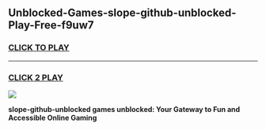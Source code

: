 
## Unblocked-Games-slope-github-unblocked-Play-Free-f9uw7
<h3>
<a href="https://premium76.site?title=slope-github-unblocked&ref=23A">CLICK TO PLAY</a></h3>
<hr>

<h3>
<a href="https://premium76.site?title=slope-github-unblocked&ref=23A">CLICK 2 PLAY</a>
  
</h3>

<a href="https://premium76.site?title=slope-github-unblocked&ref=23A"><img src="https://clearcache.store/games.png"></a>


**slope-github-unblocked games unblocked: Your Gateway to Fun and Accessible Online Gaming**
